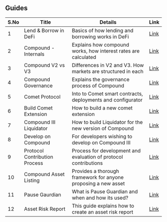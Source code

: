 ## Guides

| S.No        | Title       |  Details  |  Link  |
| ----------- | ----------- |----------- | ----------- |
| 1      | Lend & Borrow in DeFi  | Basics of how lending and borrowing works in DeFi |  [Link](markdown/lending-and-borrowing-in-defi-compound.md) |
 | 2      | Compound - Internals | Explains how compound works, how interest rates are calculated |  [Link](markdown/compound-working-internals-compound.md) |
 | 3      | Compound V2 vs V3 | Differences in V2 and V3. How markets are structured in each |  [Link](markdown/compound-v2-vs-v3-compound.md) |
 | 4      | Compound Governance | Explains the governance process of Compound |  [Link](markdown/compound-governance-compound.md) |
 | 5      | Comet Protocol | Into to Comet smart contracts, deployments and configurator |  [Link](markdown/comet-compound.md) |
 | 6      | Build Comet Extension | How to build a new comet extension  |  [Link](markdown/build-comet-extension-compound.md) |
 | 7      | Compound III Liquidator | How to build Liquidator for the new version of Compound |  [Link](markdown/build-v3-liquidator-compound.md) |
 | 8      | Develop on Compound | For developers wishing to develop on Compound III |  [Link](markdown/develop-on-compound-compound.md) |
 | 9      | Protocol Contribution Process | Process for development and evaluation of protocol contributions |  [Link](markdown/protocol-contribution-process-compound.md) |
 | 10      | Compound Asset Listing | Provides a thorough framework for anyone proposing a new asset |  [Link](markdown/compound-asset-listing-compound.md) |
 | 11      | Pause Gaurdian | What is Pause Guardian and when and how its used? |  [Link](markdown/pause-gaurdian-compound.md) |
 | 12      | Asset Risk Report | This guide explains how to create an asset risk report |  [Link](markdown/asset-risk-report-compound.md) |